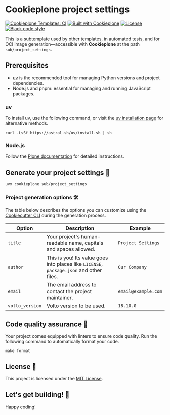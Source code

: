 # Cookieplone project settings

[![Cookieplone Templates: CI](https://github.com/plone/cookieplone-templates/actions/workflows/main.yml/badge.svg)](https://github.com/plone/cookieplone-templates/blob/main/.github/workflows/main.yml)
[![Built with Cookieplone](https://img.shields.io/badge/built%20with-Cookiecutter-ff69b4.svg?logo=cookiecutter)](https://github.com/plone/cookieplone-templates/)
[![License](https://img.shields.io/github/license/plone/cookieplone-templates)](../../../LICENSE)
[![Black code style](https://img.shields.io/badge/code%20style-black-000000.svg)](https://github.com/psf/black)

This is a subtemplate used by other templates, in automated tests, and for OCI image generation—accessible with **Cookieplone** at the path `sub/project_settings`.


## Prerequisites

-   [uv](https://docs.astral.sh/uv/) is the recommended tool for managing Python versions and project dependencies.
-   Node.js and pnpm: essential for managing and running JavaScript packages.


### uv

To install uv, use the following command, or visit the [uv installation page](https://docs.astral.sh/uv/getting-started/installation/) for alternative methods.

```shell
curl -LsSf https://astral.sh/uv/install.sh | sh
```


### Node.js

Follow the [Plone documentation](https://6.docs.plone.org/install/install-from-packages.html#pre-requisites-for-installation) for detailed instructions.



## Generate your project settings 🎉

```shell
uvx cookieplone sub/project_settings
```


### Project generation options 🛠️

The table below describes the options you can customize using the [Cookiecutter CLI](https://github.com/cookiecutter/cookiecutter) during the generation process.

| Option                | Description                                                                                                                                          | Example                       |
| --------------------- | ---------------------------------------------------------------------------------------------------------------------------------------------------- | ----------------------------- |
| `title`  | Your project's human-readable name, capitals and spaces allowed.                                                                                     | `Project Settings`                |
| `author`              | This is you! Its value goes into places like `LICENSE`, `package.json` and other files.                                                                     | `Our Company`               |
| `email`               | The email address to contact the project maintainer.                                                                                      | `email@example.com`         |
| `volto_version` | Volto version to be used. | `18.10.0`    |


## Code quality assurance 🧐

Your project comes equipped with linters to ensure code quality.
Run the following command to automatically format your code.

```shell
make format
```


## License 📜

This project is licensed under the [MIT License](/LICENSE).


## Let's get building! 🚀

Happy coding!
